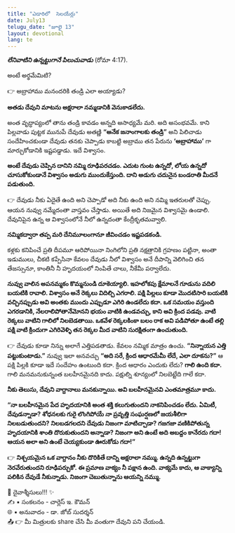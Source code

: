 ```yaml
---
title: "ఎడారిలో  సెలయేర్లు"
date: July13
telugu_date: "జూలై 13"
layout: devotional
lang: te
---
```

***లేనివాటిని ఉన్నట్టుగానే పిలుచువాడు*** (రోమా 4:17). 

అంటే అర్థమేమిటి? 

👉 అబ్రాహాము మనందరికి తండ్రి ఎలా అయ్యాడు? 

**అతడు దేవుని మాటను అక్షరాలా నమ్మడానికి వెనుకాడలేదు.** 

అంత వృద్ధాప్యంలో తాను తండ్రి కావడం అన్నది అసాధ్యమే మరి. అది అసంభవమే. కాని పిల్లవాడు పుట్టక మునుపే దేవుడు అతణ్ణి **“అనేక జనాంగాలకు తండ్రి”** అని పిలిచాడు సందేహించకుండా దేవుడు తనకు చెప్పాడు కాబట్టి అబ్రాము తన పేరును **‘అబ్రాహాము’** గా మార్చుకోడానికి ఇష్టపడ్డాడు. ఇదే విశ్వాసం. 

**అంటే దేవుడు చెప్పిన దానిని నమ్మి రూఢిపరచడం. ఎదుట గుంట ఉన్నదో, లోయ ఉన్నదో చూసుకోకుండానే విశ్వాసం అడుగు ముందుకేస్తుంది. దాని అడుగు చదునైన బండరాతి మీదనే పడుతుంది.**

👉 దేవుడు నీకు ఏదైతే ఉంది అని చెప్పాడో అది నీకు ఉంది అని నమ్మి ఇతరులతో చెప్పు. ఆయన నువ్వు నమ్మేదంతా వాస్తవం చేస్తాడు. అయితే అది నిజమైన విశ్వాసమై ఉండాలి. దేవునిపైన ఉన్న ఆ విశ్వాసంలోనే నీలో ఉన్నదంతా కేంద్రీకృతమవ్వాలి.

**నమ్మికద్వారా తప్ప మరి దేనిమూలంగానూ జీవించడం ఇష్టపడకండి.**

కళ్లకు కనిపించే ప్రతి దీపమూ ఆరిపోయినా నింగిలోని ప్రతి నక్షత్రానికి గ్రహణం పట్టినా, అంతా ఇడుములు, చీకటి కప్పేసినా కేవలం దేవుడు నీలో విశ్వాసం అనే దీపాన్ని వెలిగించి తన తేజస్సునూ, కాంతినీ నీ హృదయంలో నింపితే చాలు, నీకేమీ పర్వాలేదు.

**నువ్వు వాలిన అపనమ్మకం కొమ్మనుండి దూకెయ్యాలి. ఇహలోకపు క్షేమాలనే గూడును వదిలి బయటికి రావాలి. విశ్వాసం అనే రెక్కలు విదిల్చి ఎగరాలి. పక్షి పిల్లలు కూడా మొదటిసారి బయటికి వచ్చినప్పుడు అవి అంతకు ముందు ఎప్పుడూ ఎగిరి ఉండలేదు కదా. ఒక సమయం వస్తుంది ఎగరడానికి, నేలరాలిపోతానేమోనని భయం వాటికి ఉండవచ్చు, కాని అవి క్రింద పడవు. వాటి రెక్కలు వాటిని గాలిలో నిలబెడతాయి. ఒకవేళ రెక్కలకింకా బలం రాక అవి పడిపోతూ ఉంటే తల్లి పక్షి వాటి క్రిందుగా ఎగిరివెళ్ళి తన రెక్కల మీద వాటిని సురక్షితంగా ఉంచుతుంది.**

👉 దేవుడు కూడా నిన్ను అలాగే ఎత్తిపడతాడు. కేవలం నమ్మిక మాత్రం ఉంచు. **“నిన్నాయన ఎత్తి పట్టుకుంటాడు.”** నువ్వు ఇలా అనవచ్చు **“అది సరే, క్రింద ఆధారమేమీ లేదే, ఎలా దూకను?”** ఆ పక్షి పిల్లకి కూడా ఇదే సందేహం ఉంటుంది కదా. క్రింద ఆధారం ఎందుకు లేదు? **గాలి ఉంది కదా.** గాలి మనమనుకున్నంత బలహీనమైనది కాదు. పక్షుల్ని శూన్యంలో నిలబెట్టేది గాలే కదా. 

**నీకు తెలుసు, దేవుని వాగ్దానాలు మనకున్నాయి. అవి బలహీనమైనవి ఎంతమాత్రమూ కాదు.**

 **“నా బలహీనమైన పేద హృదయానికి అంత శక్తి కలుగుతుందని నాకనిపించడం లేదు. ఏమిటీ, దేవుడన్నాడా? శోధనలకు గురై లొంగిపోయే నా ప్రవృత్తి సంఘర్షణలో జయశీలిగా నిలబడుతుందని? నిలబడగలదని దేవుడు నిజంగా మాటిచ్చాడా? గజగజా వణికిపోతున్న హృదయానికి శాంతి దొరుకుతుందని అన్నాడా? నిజంగా అని ఉంటే అది అబద్దం కానేరదు గదా! ఆయన అలా అని ఉంటే చెయ్యకుండా ఊరుకోడు గదా!”** 

👉 **నిశ్చయమైన ఒక వాగ్దానం నీకు దొరికితే దాన్ని అక్షరాలా నమ్ము. ఉన్నది ఉన్నట్టుగా నెరవేరుతుందని రూఢిపర్చుకో. ఈ ప్రమాణ వాక్యం నీ పక్షాన ఉంది. వాక్యమే కాదు, ఆ వాక్యాన్ని పలికిన దేవుడే నీకున్నాడు. నిజంగా చెబుతున్నాను ఆయన్ని నమ్ము.**


<div class="blessing">🙏 <span class="bless-text">దైవాశ్శీసులు!!!</span> ✨</div>

<div class="credit">✍️ <span class="credit-text">▪ సంకలనం - చార్లెస్ ఇ. కౌమన్</span></div>
<div class="credit">🌐 <span class="credit-text">▪ అనువాదం - డా. జోబ్ సుదర్శన్</span></div>


<div class="share">📤 👉 <span class="share-text">మీ మిత్రులకు share చేసి మీ వంతుగా దేవుని పని చేయండి.</span></div>

